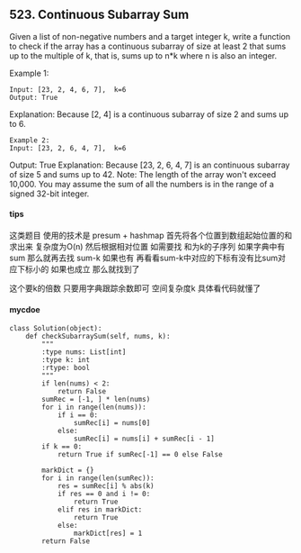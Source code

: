 ## 523. Continuous Subarray Sum

Given a list of non-negative numbers and a target integer k, write a function to check if the array has a continuous subarray of size at least 2 that sums up to the multiple of k, that is, sums up to n*k where n is also an integer.

Example 1:

```
Input: [23, 2, 4, 6, 7],  k=6
Output: True
```

Explanation: Because [2, 4] is a continuous subarray of size 2 and sums up to 6.

```
Example 2:
Input: [23, 2, 6, 4, 7],  k=6
```

Output: True
Explanation: Because [23, 2, 6, 4, 7] is an continuous subarray of size 5 and sums up to 42.
Note:
The length of the array won't exceed 10,000.
You may assume the sum of all the numbers is in the range of a signed 32-bit integer.


#### tips
这类题目 使用的技术是 presum + hashmap
首先将各个位置到数组起始位置的和求出来 复杂度为O(n)
然后根据相对位置 如需要找 和为k的子序列 如果字典中有sum 那么就再去找 sum-k 如果也有 再看看sum-k中对应的下标有没有比sum对应下标小的 如果也成立 那么就找到了

这个要k的倍数 只要用字典跟踪余数即可 空间复杂度k 具体看代码就懂了 

#### mycdoe

```
class Solution(object):
    def checkSubarraySum(self, nums, k):
        """
        :type nums: List[int]
        :type k: int
        :rtype: bool
        """
        if len(nums) < 2:
            return False
        sumRec = [-1, ] * len(nums)
        for i in range(len(nums)):
            if i == 0:
                sumRec[i] = nums[0]
            else:
                sumRec[i] = nums[i] + sumRec[i - 1]
        if k == 0:
            return True if sumRec[-1] == 0 else False

        markDict = {}
        for i in range(len(sumRec)):
            res = sumRec[i] % abs(k)
            if res == 0 and i != 0:
                return True
            elif res in markDict:
                return True
            else:
                markDict[res] = 1
        return False
```
